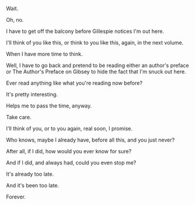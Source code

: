 Wait.

Oh, no.

I have to get off the balcony before Gillespie notices I'm out here.

I'll think of you like this, or think to you like this, again, in the next volume.

When I have more time to think.

Well, I have to go back and pretend to be reading either an author's preface or The Author's Preface on Gibsey to hide the fact that I'm snuck out here.

Ever read anything like what you're reading now before?

It's pretty interesting.

Helps me to pass the time, anyway.

Take care.

I'll think of you, or to you again, real soon, I promise.

Who knows, maybe I already have, before all this, and you just never?

After all, if I did, how would you ever know for sure?

And if I did, and always had, could you even stop me?

It's already too late.

And it's been too late.

Forever.